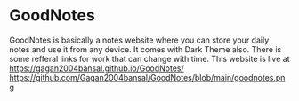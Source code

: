 # GoodNotes
GoodNotes is basically a notes website where you can store your daily notes and use it from any device. It comes with Dark Theme also. There is some refferal links for work that can change with time.
This website is live at https://gagan2004bansal.github.io/GoodNotes/
https://github.com/Gagan2004bansal/GoodNotes/blob/main/goodnotes.png
